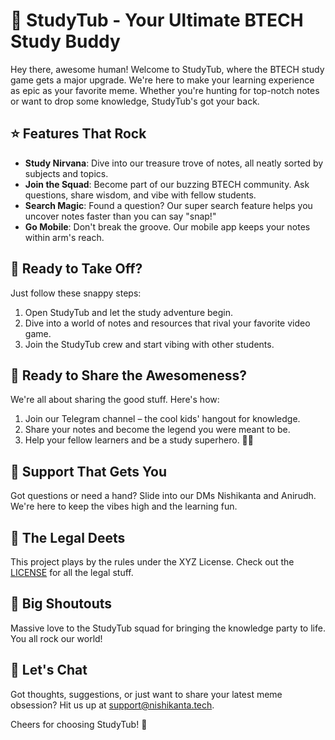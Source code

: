 # 🚀 StudyTub - Your Ultimate BTECH Study Buddy

Hey there, awesome human! Welcome to StudyTub, where the BTECH study game gets a major upgrade. We're here to make your learning experience as epic as your favorite meme. Whether you're hunting for top-notch notes or want to drop some knowledge, StudyTub's got your back.

## ⭐️ Features That Rock

- **Study Nirvana**: Dive into our treasure trove of notes, all neatly sorted by subjects and topics.
- **Join the Squad**: Become part of our buzzing BTECH community. Ask questions, share wisdom, and vibe with fellow students.
- **Search Magic**: Found a question? Our super search feature helps you uncover notes faster than you can say "snap!"
- **Go Mobile**: Don't break the groove. Our mobile app keeps your notes within arm's reach.

## 🚀 Ready to Take Off?

Just follow these snappy steps:

1. Open StudyTub and let the study adventure begin.
2. Dive into a world of notes and resources that rival your favorite video game.
3. Join the StudyTub crew and start vibing with other students.

## 📣 Ready to Share the Awesomeness?

We're all about sharing the good stuff. Here's how:

1. Join our Telegram channel – the cool kids' hangout for knowledge.
2. Share your notes and become the legend you were meant to be.
3. Help your fellow learners and be a study superhero. 🦸‍♂️

## 🌈 Support That Gets You

Got questions or need a hand? Slide into our DMs Nishikanta and Anirudh. We're here to keep the vibes high and the learning fun.

## 📜 The Legal Deets

This project plays by the rules under the XYZ License. Check out the [LICENSE](link-to-license-file) for all the legal stuff.

## 🙌 Big Shoutouts

Massive love to the StudyTub squad for bringing the knowledge party to life. You all rock our world!

## 💬 Let's Chat

Got thoughts, suggestions, or just want to share your latest meme obsession? Hit us up at support@nishikanta.tech.

Cheers for choosing StudyTub! 🚀
